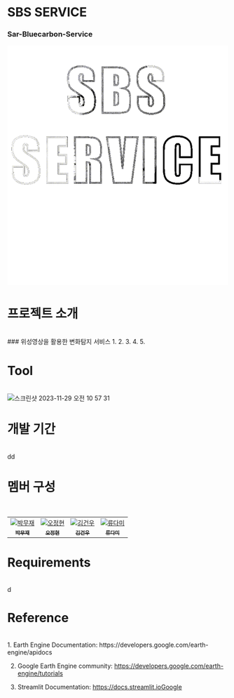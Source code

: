 # SBS SERVICE
### Sar-Bluecarbon-Service

![Main Page Logo](streamlit/logo/mainpage_logo_bk.gif)

# 프로젝트 소개
<br>
### 위성영상을 활용한 변화탐지 서비스
1. 
2. 
3. 
4. 
5. 

# Tool
<br>
<img width="1226" alt="스크린샷 2023-11-29 오전 10 57 31" src="https://github.com/gunwoda/SAR-Bluecarbon-Service/assets/38150072/e8be5914-3a77-4e15-b14d-8b150681b07e">


# 개발 기간
<br>
dd

# 멤버 구성
<br>

<table>
  <tr>
    <!-- 첫 번째 멤버 -->
    <td align="center">
      <a href="https://github.com/Mujae">
        <img src="https://github.com/Mujae.png" width="100px;" alt="박무재"/><br />
        <sub><b>박무재</b></sub>
      </a>
    </td>
    <!-- 두 번째 멤버 -->
    <td align="center">
      <a href="https://github.com/Ojung-ii">
        <img src="https://github.com/Ojung-ii.png" width="100px;" alt="오정현"/><br />
        <sub><b>오정현</b></sub>
      </a>
    </td>
    <!-- 세 번째 멤버 -->
    <td align="center">
      <a href="https://github.com/gunwoda">
        <img src="https://github.com/gunwoda.png" width="100px;" alt="김건우"/><br />
        <sub><b>김건우</b></sub>
      </a>
    </td>
    <!-- 네 번째 멤버 -->
    <td align="center">
      <a href="https://github.com/damii1207">
        <img src="https://github.com/damii1207.png" width="100px;" alt="류다미"/><br />
        <sub><b>류다미</b></sub>
      </a>
    </td>
  </tr>
</table>




# Requirements
<br>
d

# Reference
<br>
1. Earth Engine Documentation: https://developers.google.com/earth-engine/apidocs

2. Google Earth Engine community: https://developers.google.com/earth-engine/tutorials

3. Streamlit Documentation: https://docs.streamlit.ioGoogle

